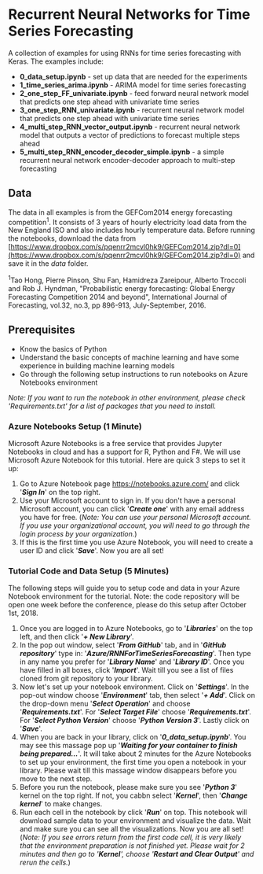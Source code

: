 # Recurrent Neural Networks for Time Series Forecasting

A collection of examples for using RNNs for time series forecasting with Keras. The examples include:

- **0_data_setup.ipynb** - set up data that are needed for the experiments
- **1_time_series_arima.ipynb** - ARIMA model for time series forecasting
- **2_one_step_FF_univariate.ipynb** - feed forward neural network model that predicts one step ahead with univariate time series
- **3_one_step_RNN_univariate.ipynb** - recurrent neural network model that predicts one step ahead with univariate time series
- **4_multi_step_RNN_vector_output.ipynb** - recurrent neural network model that outputs a vector of predictions to forecast multiple steps ahead
- **5_multi_step_RNN_encoder_decoder_simple.ipynb** - a simple recurrent neural network encoder-decoder approach to multi-step forecasting


## Data

The data in all examples is from the GEFCom2014 energy forecasting competition<sup>1</sup>. It consists of 3 years of hourly electricity load data from the New England ISO and also includes hourly temperature data. Before running the notebooks, download the data from [https://www.dropbox.com/s/pqenrr2mcvl0hk9/GEFCom2014.zip?dl=0](https://www.dropbox.com/s/pqenrr2mcvl0hk9/GEFCom2014.zip?dl=0) and save it in the *data* folder.

<sup>1</sup>Tao Hong, Pierre Pinson, Shu Fan, Hamidreza Zareipour, Alberto Troccoli and Rob J. Hyndman, "Probabilistic energy forecasting: Global Energy Forecasting Competition 2014 and beyond", International Journal of Forecasting, vol.32, no.3, pp 896-913, July-September, 2016.


## Prerequisites

- Know the basics of Python
- Understand the basic concepts of machine learning and have some experience in building machine learning models
- Go through the following setup instructions to run notebooks on Azure Notebooks environment

*Note: If you want to run the notebook in other environment, please check 'Requirements.txt' for a list of packages that you need to install.*

### Azure Notebooks Setup (1 Minute)

Microsoft Azure Notebooks is a free service that provides Jupyter Notebooks in cloud and has a support for R, Python and F#. We will use Microsoft Azure Notebook for this tutorial. Here are quick 3 steps to set it up:

1. Go to Azure Notebook page https://notebooks.azure.com/ and click '***Sign In***' on the top right.
2. Use your Microsoft account to sign in. If you don't have a personal Microsoft account, you can click '***Create one***' with any email address you have for free. (*Note: You can use your personal Microsoft account. If you use your organizational account, you will need to go through the login process by your organization.*)
3. If this is the first time you use Azure Notebook, you will need to create a user ID and click '***Save***'. Now you are all set!


### Tutorial Code and Data Setup (5 Minutes)

The following steps will guide you to setup code and data in your Azure Notebook environment for the tutorial. Note: the code repository will be open one week before the conference, please do this setup after October 1st, 2018.

1. Once you are logged in to Azure Notebooks, go to '***Libraries***' on the top left, and then click '**_+ New Library_**'.
2. In the pop out window, select '***From GitHub***' tab, and in '***GitHub repository***' type in: '***Azure/RNNForTimeSeriesForecasting***'. Then type in any name you prefer for '***Library Name***' and '***Library ID***'. Once you have filled in all boxes, click '***Import***'. Wait till you see a list of files cloned from git repository to your library.
3. Now let's set up your notebook environment. Click on '***Settings***'. In the pop-out window choose '***Environment***' tab, then select '**_+ Add_**'. Click on the drop-down menu '***Select Operation***' and choose '***Requirements.txt***'. For '***Select Target File***' choose '***Requirements.txt***'. For '***Select Python Version***' choose '***Python Version 3***'. Lastly click on '***Save***'.
4. When you are back in your library, click on '***0_data_setup.ipynb***'. You may see this massage pop up '**_Waiting for your container to finish being prepared…_**'. It will take about 2 minutes for the Azure Notebooks to set up your environment, the first time you open a notebook in your library. Please wait till this massage window disappears before you move to the next step.
5. Before you run the notebook, please make sure you see '***Python 3***' kernel on the top right. If not, you cabbn select '***Kernel***', then '***Change kernel***' to make changes.
6. Run each cell in the notebook by click '***Run***' on top. This notebook will download sample data to your environment and visualize the data. Wait and make sure you can see all the visualizations. Now you are all set! (*Note: If you see errors return from the first code cell, it is very likely that the environment preparation is not finished yet. Please wait for 2 minutes and then go to '***Kernel***', choose '***Restart and Clear Output***' and rerun the cells.*) 
